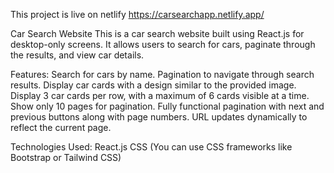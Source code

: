 This project is live on netlify https://carsearchapp.netlify.app/

Car Search Website
This is a car search website built using React.js for desktop-only screens. It allows users to search for cars, paginate through the results, and view car details.

Features:
Search for cars by name.
Pagination to navigate through search results.
Display car cards with a design similar to the provided image.
Display 3 car cards per row, with a maximum of 6 cards visible at a time.
Show only 10 pages for pagination.
Fully functional pagination with next and previous buttons along with page numbers.
URL updates dynamically to reflect the current page.

Technologies Used:
React.js
CSS (You can use CSS frameworks like Bootstrap or Tailwind CSS)
